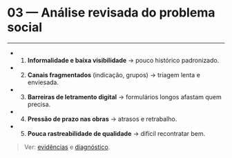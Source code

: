 # 03 — Análise revisada do problema social

--- 

- 1) **Informalidade e baixa visibilidade** → pouco histórico padronizado.  

- 2) **Canais fragmentados** (indicação, grupos) → triagem lenta e enviesada.  

- 3) **Barreiras de letramento digital** → formulários longos afastam quem precisa.  

- 4) **Pressão de prazo nas obras** → atrasos e retrabalho.  

- 5) **Pouca rastreabilidade de qualidade** → difícil recontratar bem.

> Ver: [evidências](./evidencias_problema_sociedade.md) e [diagnóstico](./diagnostico_problema_sociedade.md).
